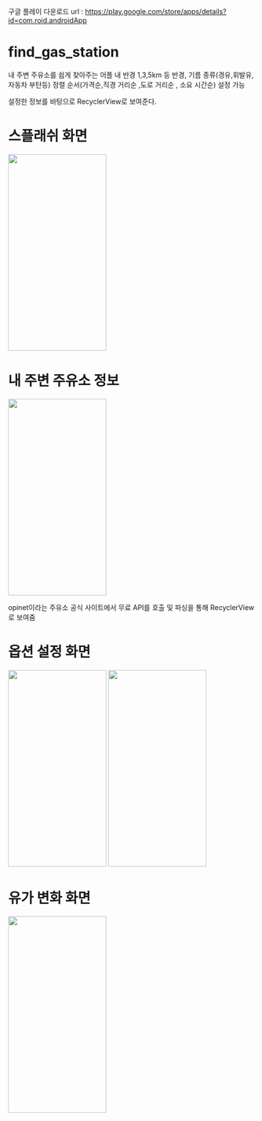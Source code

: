 구글 플레이 다운로드 url : https://play.google.com/store/apps/details?id=com.roid.androidApp


# find_gas_station
내 주변 주유소를 쉽게 찾아주는 어플
내 반경 1,3,5km 등 반경, 
기름 종류(경유,휘발유,자동차 부탄등) 
정렬 순서(가격순,직경 거리순 ,도로 거리순 , 소요 시간순) 설정 가능

설정한 정보를 바탕으로 RecyclerView로 보여준다.




# 스플래쉬 화면
<img src="https://user-images.githubusercontent.com/50404123/157656737-53b150dc-d932-473c-9466-0f1d727a4959.PNG" width="200" height="400"/>



# 내 주변 주유소 정보
<img src="https://github.com/leeugun123/find_gas_station/assets/50404123/36ad0540-3633-4450-9920-7a8d695721b3.jpeg" width="200" height="400"/>



opinet이라는 주유소 공식 사이트에서 무료 API를 호출 및 파싱을 통해 RecyclerView로 보여줌


# 옵션 설정 화면

<img src="https://github.com/leeugun123/find_gas_station/assets/50404123/1638c7f4-5814-41cd-811d-5d99d3bc7160.jpeg" width="200" height="400"/>

<img src="https://github.com/leeugun123/find_gas_station/assets/50404123/45d6f284-4990-4696-bd9b-60ab288d3fa7.jpeg" width="200" height="400"/>


# 유가 변화 화면

<img src="https://github.com/leeugun123/find_gas_station/assets/50404123/96331d83-2367-4956-b496-6d36921b47f9.jpeg" width="200" height="400"/>








